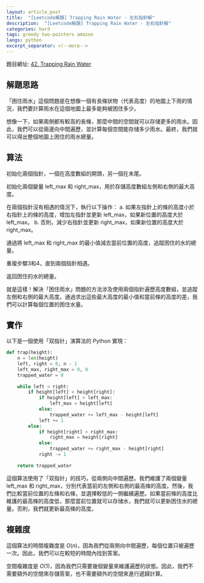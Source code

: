 ```yaml
---
layout: article_post
title:  "[Leetcode解題] Trapping Rain Water - 左右指針解"
description:  "[Leetcode解題] Trapping Rain Water - 左右指針解"
categories: hard
tags: greedy two-pointers amazon
langs: python
excerpt_separator: <!--more-->
---
```


<!--more-->

題目網址: [42. Trapping Rain Water](https://leetcode.com/problems/trapping-rain-water/)


## 解題思路
「困住雨水」這個問題是在想像一個有長條狀物（代表高度）的地圖上下雨的情況，我們要計算雨水在這個地圖上最多能夠被困住多少。

想像一下，如果兩側都有較高的長條，那麼中間的空間就可以存储更多的雨水。因此，我們可以從兩邊向中間遍歷，並計算每個空間能存储多少雨水。最終，我們就可以得出整個地圖上困住的雨水總量。

## 算法
初始化兩個指針，一個在高度數組的開頭，另一個在末尾。

初始化兩個變量 left_max 和 right_max，用於存儲高度數組左側和右側的最大高度。

在兩個指針沒有相遇的情況下，執行以下操作：
a. 如果左指針上的條的高度小於右指針上的條的高度，增加左指針並更新 left_max，如果新位置的高度大於 left_max。
b. 否則，減少右指針並更新 right_max，如果新位置的高度大於 right_max。

通過將 left_max 和 right_max 的最小值減去當前位置的高度，追蹤困住的水的總量。

重複步驟3和4，直到兩個指針相遇。

返回困住的水的總量。

就是這樣！解決「困住雨水」問題的方法涉及使用兩個指針遍歷高度數組，並追蹤左側和右側的最大高度。通過求出這些最大高度的最小值和當前條的高度的差，我們可以計算每個位置的困住水量。

## 實作
以下是一個使用「双指针」演算法的 Python 實現：
```python
def trap(height):
    n = len(height)
    left, right = 0, n - 1
    left_max, right_max = 0, 0
    trapped_water = 0
    
    while left < right:
        if height[left] < height[right]:
            if height[left] > left_max:
                left_max = height[left]
            else:
                trapped_water += left_max - height[left]
            left += 1
        else:
            if height[right] > right_max:
                right_max = height[right]
            else:
                trapped_water += right_max - height[right]
            right -= 1
    
    return trapped_water
```
這個算法使用了「双指针」的技巧，從兩側向中間遍歷。我們維護了兩個變量 left_max 和 right_max，分別代表當前的左側和右側的最高條的高度。然後，我們比較當前位置的左條和右條，並選擇較低的一側繼續遍歷。如果當前條的高度比維護的最高條的高度低，那麼當前位置就可以存储水，我們就可以更新困住水的總量。否則，我們就更新最高條的高度。

## 複雜度
這個算法的時間複雜度是 $O(n)$，因為我們從兩側向中間遍歷，每個位置只被遍歷一次。因此，我們可以在較短的時間內找到答案。

空間複雜度是 $O(1)$，因為我們只需要幾個變量來維護遍歷的狀態。因此，我們不需要額外的空間來存儲答案，也不需要額外的空間來進行遞歸計算。
